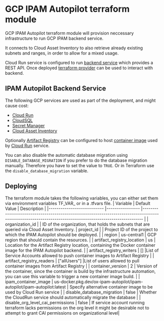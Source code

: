 # GCP IPAM Autopilot terraform module
GCP IPAM Autopilot terraform module will provision neccessary infrastructure to run GCP IPAM backend service.

It connects to Cloud Asset Inventory to also retrieve already existing subnets and ranges, in order to allow for a mixed usage.

Cloud Run service is configured to run [backend service](https://github.com/openx/gcp-ipam-autopilot) which provides a REST API. Once deployed [terraform provider](https://registry.terraform.io/providers/openx/gcp-ipam-autopilot) can be used to interact with backend.

## IPAM Autopilot Backend Service

The following GCP services are used as part of the deployment, and might cause cost:
  * [Cloud Run](https://cloud.google.com/run)
  * [CloudSQL](https://cloud.google.com/sql)
  * [Secret Manager](https://cloud.google.com/secret-manager)
  * [Cloud Asset Inventory](https://cloud.google.com/asset-inventory)

Optionally [Artifact Registry](https://cloud.google.com/artifact-registry) can be configured to host [container image](https://github.com/openx/gcp-ipam-autopilot) used by [Cloud Run](https://cloud.google.com/run) service.

You can also disable the automatic database migration using `DISABLE_DATABASE_MIGRATION` if you prefer to do the database migration manually. Therefore you have to set the value to `TRUE`. Or in Terraform use the `disable_database_migration` variable.

## Deploying

The terraform module takes the following variables, you can either set them via environment variables TF_VAR_<name> or in a .tfvars file.
| Variable                   	| Default Value   	| Description                                                                                                                                                	|
|----------------------------	|-----------------	|------------------------------------------------------------------------------------------------------------------------------------------------------------	|
| organization_id                 	|                 	| ID of the organization, that holds the subnets that are queried via Cloud Asset Inventory.
| project_id                 	|                 	| Project ID of the project to which the IPAM Autopilot should be deployed.                                                                                  	|
| region                     	| us-central1    	| GCP region that should contain the resources.                                                                                                              	|
| artifact_registry_location 	| us          	| Location for the Artifact Registry location, containing the Docker container image for the IPAM Autopilot backend.                                         	|
| artifact_registry_writers   	| []		|List of Service Accounts allowed to push container images to Artifact Registry	|
| artifact_registry_readers   	| ["allUsers"]		|List of users allowed to pull container images from Artifact Registry	|
| container_version          	| 2               	| Version of the container, since the container is build by the infrastructure automation, you can use this variable to trigger a new container image build. 	|
| ipam_container_image           	| us-docker.pkg.dev/ox-ipam-autopilot/ipam-autopilot/ipam-autopilot:latest           	| Specify alternative container image to be used by Cloud Run service |
| disable_database_migration           	| false           	| Whether the CloudRun service should automatically migrate the database |
| disable_org_level_cai_permissions    	| false           	| If service account running terraform lacks permissions on the org level it might be desirable not to attempt to grant CAI permissions on organizational level|
